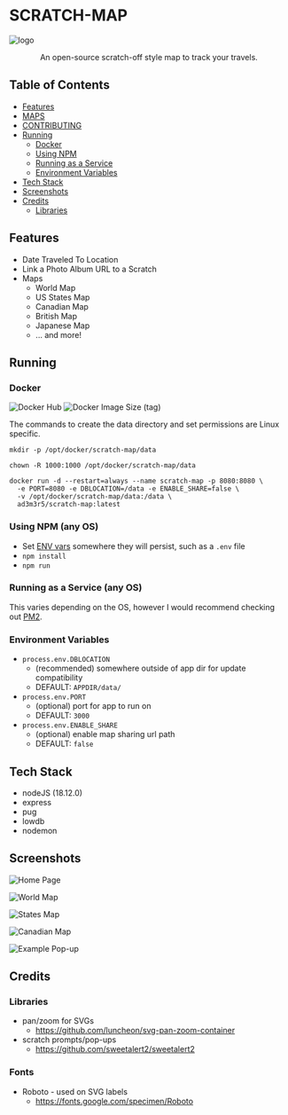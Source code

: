 # SCRATCH-MAP

![logo](https://user-images.githubusercontent.com/11009228/201435148-647ed019-7cec-4e75-bce9-a4d1972fb4e9.jpg)

<p style="text-align: center;">An open-source scratch-off style map to track your travels.</p>

## Table of Contents

* [Features](#features)
* [MAPS](docs/MAPS.md)
* [CONTRIBUTING](docs/CONTRIBUTING.md)
* [Running](#running) 
  * [Docker](#docker)
  * [Using NPM](#using-npm-any-os)
  * [Running as a Service](#running-as-a-service-any-os)
  * [Environment Variables](#environment-variables)
* [Tech Stack](#tech-stack)
* [Screenshots](#screenshots)
* [Credits](#credits) 
  * [Libraries](#libraries)

## Features

* Date Traveled To Location
* Link a Photo Album URL to a Scratch
* Maps
  * World Map
  * US States Map
  * Canadian Map
  * British Map
  * Japanese Map
  * ... and more!

## Running

### Docker

![Docker Hub](https://img.shields.io/badge/DockerHub-image-blue?logo=docker&style=plastic) ![Docker Image Size (tag)](https://img.shields.io/docker/image-size/ad3m3r5/scratch-map/latest?logo=docker&style=plastic)

The commands to create the data directory and set permissions are Linux specific.

```
mkdir -p /opt/docker/scratch-map/data

chown -R 1000:1000 /opt/docker/scratch-map/data

docker run -d --restart=always --name scratch-map -p 8080:8080 \
  -e PORT=8080 -e DBLOCATION=/data -e ENABLE_SHARE=false \
  -v /opt/docker/scratch-map/data:/data \
  ad3m3r5/scratch-map:latest
```

### Using NPM (any OS)

* Set [ENV vars](#environment-variables) somewhere they will persist, such as a `.env` file
* `npm install`
* `npm run`

### Running as a Service (any OS)

This varies depending on the OS, however I would recommend checking out [PM2](https://pm2.keymetrics.io/).

### Environment Variables

* `process.env.DBLOCATION` 
  * (recommended) somewhere outside of app dir for update compatibility
  * DEFAULT: `APPDIR/data/`
* `process.env.PORT` 
  * (optional) port for app to run on
  * DEFAULT: `3000`
* `process.env.ENABLE_SHARE` 
  * (optional) enable map sharing url path
  * DEFAULT: `false`

## Tech Stack

* nodeJS (18.12.0)
* express
* pug
* lowdb
* nodemon

## Screenshots

![Home Page](https://user-images.githubusercontent.com/11009228/201794201-dcff2e3c-027e-45da-9379-6ee855838a14.png)

![World Map](https://user-images.githubusercontent.com/11009228/201389466-269d0fe5-88e0-42d6-bd9e-fe1fe79befb8.png)

![States Map](https://user-images.githubusercontent.com/11009228/201389708-1e3643a1-1cf6-4f23-98ec-e34a72acafd0.png)

![Canadian Map](https://user-images.githubusercontent.com/11009228/201794259-20e3f9b5-b126-4c8d-8cb0-820b6f16da0a.png)

![Example Pop-up](https://user-images.githubusercontent.com/11009228/201492766-4c1a7614-6d48-411f-90e4-97ac9a6f4ca1.png)

## Credits

### Libraries

* pan/zoom for SVGs 
  * https://github.com/luncheon/svg-pan-zoom-container
* scratch prompts/pop-ups 
  * https://github.com/sweetalert2/sweetalert2

### Fonts

* Roboto - used on SVG labels 
  * https://fonts.google.com/specimen/Roboto